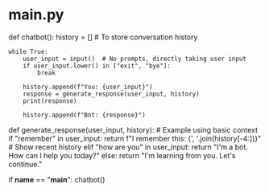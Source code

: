 # main.py
def chatbot():
    history = []  # To store conversation history

    while True:
        user_input = input()  # No prompts, directly taking user input
        if user_input.lower() in ["exit", "bye"]:
            break

        history.append(f"You: {user_input}")
        response = generate_response(user_input, history)
        print(response)

        history.append(f"Bot: {response}")

def generate_response(user_input, history):
    # Example using basic context
    if "remember" in user_input:
        return f"I remember this: {', '.join(history[-4:])}"  # Show recent history
    elif "how are you" in user_input:
        return "I'm a bot. How can I help you today?"
    else:
        return "I'm learning from you. Let's continue."

if __name__ == "__main__":
    chatbot()

